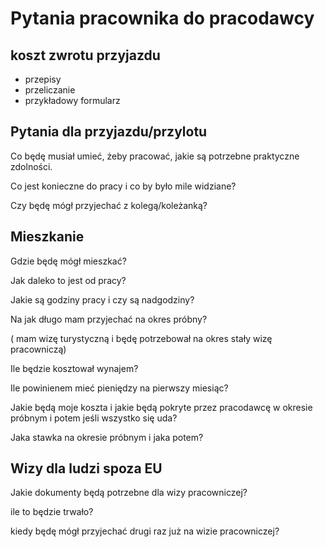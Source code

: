 # Pytania pracownika do pracodawcy

## koszt zwrotu przyjazdu
+ przepisy
+ przeliczanie
+ przykładowy formularz



## Pytania dla przyjazdu/przylotu

Co będę musiał umieć, żeby pracować, jakie są potrzebne praktyczne zdolności.

Co jest konieczne do pracy i co by było mile widziane?

Czy będę mógł przyjechać z kolegą/koleżanką?


## Mieszkanie

Gdzie będę mógł mieszkać?

Jak daleko to jest od pracy?

Jakie są godziny pracy i czy są nadgodziny?

Na jak długo mam przyjechać na okres próbny?

( mam wizę turystyczną i będę potrzebował na okres stały wizę pracowniczą)


Ile będzie kosztował wynajem?

Ile powinienem mieć pieniędzy na pierwszy miesiąc?

Jakie będą moje koszta i jakie będą pokryte przez pracodawcę w okresie próbnym i potem jeśli wszystko się uda?

Jaka stawka na okresie próbnym i jaka potem?



## Wizy dla ludzi spoza EU
Jakie dokumenty będą potrzebne dla wizy pracowniczej?

ile to będzie trwało?

kiedy będę mógł przyjechać drugi raz już na wizie pracowniczej?
